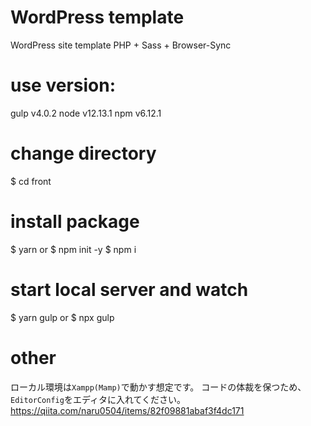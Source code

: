 # WordPress template
WordPress site template
PHP + Sass + Browser-Sync
# use version:
gulp v4.0.2
node v12.13.1
npm v6.12.1
# change directory
$ cd front
# install package
$ yarn
or
$ npm init -y
$ npm i
# start local server and watch
$ yarn gulp
or
$ npx gulp

# other
ローカル環境は`Xampp(Mamp)`で動かす想定です。
コードの体裁を保つため、`EditorConfig`をエディタに入れてください。
https://qiita.com/naru0504/items/82f09881abaf3f4dc171
